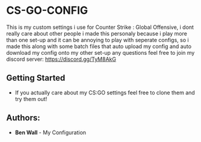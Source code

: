 # CS-GO-CONFIG
This is my custom settings i use for Counter Strike : Global Offensive, i dont really care about other people i made this personaly because i play
more than one set-up and it can be annoying to play with seperate configs, so i made this along with some batch files that auto upload my config
and auto download my config onto my other set-up any questions feel free to join my discord server: https://discord.gg/TyM8AkG

## Getting Started

* If you actually care about my CS:GO settings feel free to clone them and try them out!

## Authors:

* **Ben Wall** - My Configuration
